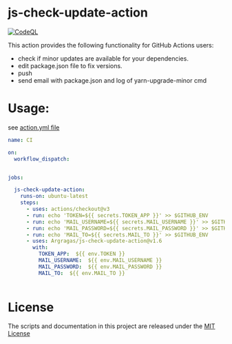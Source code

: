 # js-check-update-action
[![CodeQL](https://github.com/Argragas/js-check-update-action/actions/workflows/codeql-analysis.yml/badge.svg?branch=main)](https://github.com/Argragas/js-check-update-action/actions/workflows/codeql-analysis.yml)

This action provides the following functionality for GitHub Actions users:
- check if minor updates are available for your dependencies.
- edit package.json file to fix versions.
- push
- send email with package.json and log of yarn-upgrade-minor cmd 
# Usage:

see [action.yml file](action.yml)
```yaml
name: CI

on:
  workflow_dispatch:


jobs:

  js-check-update-action:
    runs-on: ubuntu-latest
    steps:
      - uses: actions/checkout@v3
      - run: echo 'TOKEN=${{ secrets.TOKEN_APP }}' >> $GITHUB_ENV
      - run: echo 'MAIL_USERNAME=${{ secrets.MAIL_USERNAME }}' >> $GITHUB_ENV
      - run: echo 'MAIL_PASSWORD=${{ secrets.MAIL_PASSWORD }}' >> $GITHUB_ENV
      - run: echo 'MAIL_TO=${{ secrets.MAIL_TO }}' >> $GITHUB_ENV
      - uses: Argragas/js-check-update-action@v1.6
        with:
          TOKEN_APP:  ${{ env.TOKEN }}
          MAIL_USERNAME:  ${{ env.MAIL_USERNAME }}
          MAIL_PASSWORD:  ${{ env.MAIL_PASSWORD }}
          MAIL_TO:  ${{ env.MAIL_TO }}
         
```
         
# License
The scripts and documentation in this project are released under the [MIT License](LICENSE)
